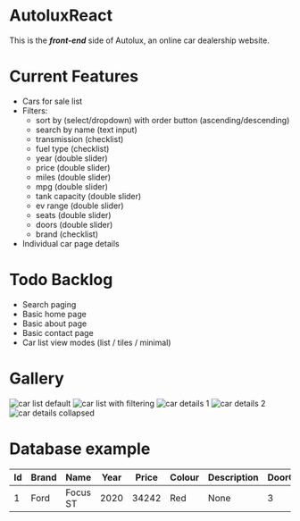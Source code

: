 # AutoluxReact
This is the _**front-end**_ side of Autolux, an online car dealership website.

# Current Features
- Cars for sale list
- Filters:
  - sort by (select/dropdown) with order button (ascending/descending) 
  - search by name (text input)
  - transmission (checklist)
  - fuel type (checklist)
  - year (double slider)
  - price (double slider)
  - miles (double slider)
  - mpg (double slider)
  - tank capacity (double slider)
  - ev range (double slider)
  - seats (double slider)
  - doors (double slider)
  - brand (checklist)
- Individual car page details
 
# Todo Backlog
- Search paging
- Basic home page
- Basic about page
- Basic contact page
- Car list view modes (list / tiles / minimal)

# Gallery
![car list default](https://i.imgur.com/9A74oEC.png)
![car list with filtering](https://i.imgur.com/XHB7Cy4.png)
![car details 1](https://i.imgur.com/tqIq3ZM.png)
![car details 2](https://i.imgur.com/Qa2ZJyl.png)
![car details collapsed](https://i.imgur.com/WpNP2qn.png)

# Database example
| Id            | Brand         | Name  | Year | Price | Colour | Description | DoorCount | FuelType | Miles | MilesPerGallon | SeatCount | TankCapacity | Transmission |
| ------------- | ------------- | ----- | ---- | ----- | ------ | ----------- | --------- | -------- | ----- | -------------- | --------- | ------------ | ------------ |
|1|Ford|Focus ST|2020|34242|Red|None|3|Petrol|23400|52.2|4|52|Manual|
